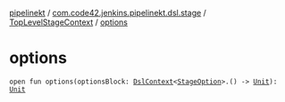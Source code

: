[pipelinekt](../../index.md) / [com.code42.jenkins.pipelinekt.dsl.stage](../index.md) / [TopLevelStageContext](index.md) / [options](./options.md)

# options

`open fun options(optionsBlock: `[`DslContext`](../../com.code42.jenkins.pipelinekt.dsl/-dsl-context/index.md)`<`[`StageOption`](../../com.code42.jenkins.pipelinekt.core/-stage-option.md)`>.() -> `[`Unit`](https://kotlinlang.org/api/latest/jvm/stdlib/kotlin/-unit/index.html)`): `[`Unit`](https://kotlinlang.org/api/latest/jvm/stdlib/kotlin/-unit/index.html)